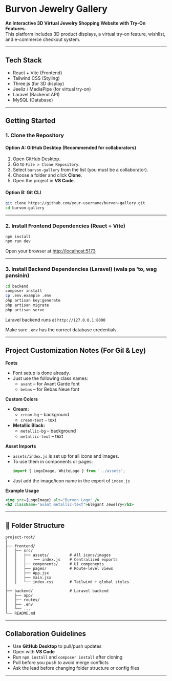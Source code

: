 # Burvon Jewelry Gallery

**An Interactive 3D Virtual Jewelry Shopping Website with Try-On Features.**  
This platform includes 3D product displays, a virtual try-on feature, wishlist, and e-commerce checkout system.

---

##  Tech Stack

- React + Vite (Frontend)
- Tailwind CSS (Styling)
- Three.js (for 3D display)
- Jeeliz / MediaPipe (for virtual try-on)
- Laravel (Backend API)
- MySQL (Database)

---

##  Getting Started

### 1. Clone the Repository

####  Option A: GitHub Desktop (Recommended for collaborators)
1. Open GitHub Desktop.
2. Go to `File > Clone Repository`.
3. Select `burvon-gallery` from the list (you must be a collaborator).
4. Choose a folder and click **Clone**.
5. Open the project in **VS Code**.

####  Option B: Git CLI
```bash
git clone https://github.com/your-username/burvon-gallery.git
cd burvon-gallery
```

---

### 2. Install Frontend Dependencies (React + Vite)

```bash
npm install
npm run dev
```

Open your browser at [http://localhost:5173](http://localhost:5173)

---

### 3. Install Backend Dependencies (Laravel) (wala pa 'to, wag pansinin)

```bash
cd backend
composer install
cp .env.example .env
php artisan key:generate
php artisan migrate
php artisan serve
```

Laravel backend runs at `http://127.0.0.1:8000`

Make sure `.env` has the correct database credentials.

---


## Project Customization Notes (For Gil & Ley)

**Fonts**
- Font setup is done already.
- Just use the following class names:
  - `avant` – for Avant Garde font
  - `bebas` – for Bebas Neue font

**Custom Colors**
- **Cream:**
  - `cream-bg` – background
  - `cream-text` – text
- **Metallic Black:**
  - `metallic-bg` – background
  - `metallic-text` – text

 **Asset Imports**
- `assets/index.js` is set up for all icons and images.
- To use them in components or pages:
  ```js
  import { LogoImage, WhiteLogo } from '../assets';
  ```
- Just add the image/icon name in the export of `index.js`

**Example Usage**
```jsx
<img src={LogoImage} alt="Burvon Logo" />
<h2 className="avant metallic-text">Elegant Jewelry</h2>
```

---

## 📁 Folder Structure

```
project-root/
│
├── frontend/
│   ├── src/
│   │   ├── assets/         # All icons/images
│   │   │   └── index.js    # Centralized exports
│   │   ├── components/     # UI components
│   │   ├── pages/          # Route-level views
│   │   ├── App.jsx
│   │   ├── main.jsx
│   │   └── index.css       # Tailwind + global styles
│
├── backend/                # Laravel backend
│   ├── app/
│   ├── routes/
│   ├── .env
│   └── ...
└── README.md
```

---

## Collaboration Guidelines

- Use **GitHub Desktop** to pull/push updates
- Open with **VS Code**
- Run `npm install` and `composer install` after cloning
- Pull before you push to avoid merge conflicts
- Ask the lead before changing folder structure or config files

---
